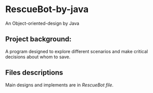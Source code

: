 # RescueBot-by-java
An Object-oriented-design by Java

## Project background: 
A program designed to explore different scenarios and make critical decisions about whom to save. 

## Files descriptions
Main designs and implements are in *RescueBot file*.
